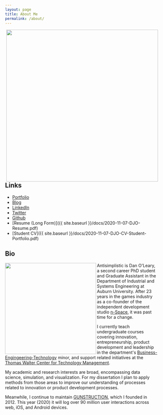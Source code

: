 ```yaml
---
layout: page
title: About Me
permalink: /about/
---
```

<img align="right" width="500" src="{{site.baseurl}}/images/au-nsi-gsi.png">

## Links

- [Portfolio](https://olearydj.github.io/antisimplistic/markdown/portfolio/2020/11/07/portfolio-index.html)
- [Blog](https://olearydj.github.io/antisimplistic/)
- [LinkedIn](https://www.linkedin.com/in/djoleary/)
- [Twitter](https://twitter.com/antisimplistic)
- [Github](https://github.com/olearydj)
- [Resume (Long Form)]({{ site.baseurl }}/docs/2020-11-07-DJO-Resume.pdf)
- [Student CV]({{ site.baseurl }}/docs/2020-11-07-DJO-CV-Student-Portfolio.pdf)

## Bio
<img align="left" height="300" src="{{site.baseurl}}/images/hello.png">

Antisimplistic is Dan O'Leary, a second career PhD student and Graduate Assistant in the Department of Industrial and Systems Engineering  at Auburn University. After 23 years in the games industry as a co-founder of the independent development studio [n-Space](https://en.wikipedia.org/wiki/N-Space), it was past time for a change.

I currently teach undergraduate courses covering innovation, entrepreneurship, product development and leadership in the department's [Business-Engingeering-Technology](http://www.eng.auburn.edu/research/centers/twc/bet-program/index.html) minor, and support related initiatives at the [Thomas Walter Center for Technology Management](http://www.eng.auburn.edu/research/centers/twc/index.html).

My academic and research interests are broad, encompassing data science, simulation, and visualization. For my dissertation I plan to apply methods from those areas to improve our understanding of processes related to innovation or product development processes.

Meanwhile, I continue to maintain [GUNSTRUCTION](https://gunstruction.net), which I founded in 2012. This year (2020) it will log over 90 million user interactions across web, iOS, and Android devices.
